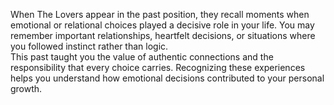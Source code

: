 When The Lovers appear in the past position, they recall moments when emotional or relational choices played a decisive role in your life. You may remember important relationships, heartfelt decisions, or situations where you followed instinct rather than logic.  
This past taught you the value of authentic connections and the responsibility that every choice carries. Recognizing these experiences helps you understand how emotional decisions contributed to your personal growth.
